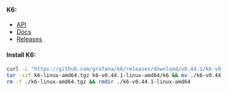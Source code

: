 #### K6:
- [API](https://k6.io/docs/javascript-api/)
- [Docs](https://k6.io/docs/)
- [Releases](https://github.com/grafana/k6/releases)

#### Install K6:
```bash
curl -L "https://github.com/grafana/k6/releases/download/v0.44.1/k6-v0.44.1-linux-amd64.tar.gz" -o k6-linux-amd64.tgz && \
tar -xzf k6-linux-amd64.tgz k6-v0.44.1-linux-amd64/k6 && mv ./k6-v0.44.1-linux-amd64/k6 /usr/local/bin/ && \
rm -f ./k6-linux-amd64.tgz && rmdir ./k6-v0.44.1-linux-amd64
```

